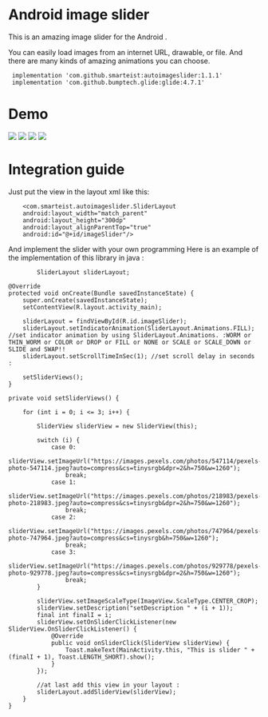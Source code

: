 # Android image slider
This is an amazing image slider for the Android .
 
You can easily load images from an internet URL, drawable, or file. And there are many kinds of amazing animations you can choose.

     implementation 'com.github.smarteist:autoimageslider:1.1.1'
     implementation 'com.github.bumptech.glide:glide:4.7.1'

# Demo
![](https://github.com/smarteist/android-image-slider/blob/master/1.gif)
![](https://github.com/smarteist/android-image-slider/blob/master/2.gif)
![](https://github.com/smarteist/android-image-slider/blob/master/4.gif)
![](https://github.com/smarteist/android-image-slider/blob/master/7.gif)

# Integration guide

Just put the view in the layout xml like this:

        <com.smarteist.autoimageslider.SliderLayout
        android:layout_width="match_parent"
        android:layout_height="300dp"
        android:layout_alignParentTop="true"
        android:id="@+id/imageSlider"/>
        
        
And implement the slider with your own programming
Here is an example of the implementation of this library in java :


         	SliderLayout sliderLayout;

    @Override
    protected void onCreate(Bundle savedInstanceState) {
        super.onCreate(savedInstanceState);
        setContentView(R.layout.activity_main);

        sliderLayout = findViewById(R.id.imageSlider);
        sliderLayout.setIndicatorAnimation(SliderLayout.Animations.FILL); //set indicator animation by using SliderLayout.Animations. :WORM or THIN_WORM or COLOR or DROP or FILL or NONE or SCALE or SCALE_DOWN or SLIDE and SWAP!!
        sliderLayout.setScrollTimeInSec(1); //set scroll delay in seconds :

        setSliderViews();
    }

    private void setSliderViews() {

        for (int i = 0; i <= 3; i++) {

            SliderView sliderView = new SliderView(this);

            switch (i) {
                case 0:
                    sliderView.setImageUrl("https://images.pexels.com/photos/547114/pexels-photo-547114.jpeg?auto=compress&cs=tinysrgb&dpr=2&h=750&w=1260");
                    break;
                case 1:
                    sliderView.setImageUrl("https://images.pexels.com/photos/218983/pexels-photo-218983.jpeg?auto=compress&cs=tinysrgb&dpr=2&h=750&w=1260");
                    break;
                case 2:
                    sliderView.setImageUrl("https://images.pexels.com/photos/747964/pexels-photo-747964.jpeg?auto=compress&cs=tinysrgb&h=750&w=1260");
                    break;
                case 3:
                    sliderView.setImageUrl("https://images.pexels.com/photos/929778/pexels-photo-929778.jpeg?auto=compress&cs=tinysrgb&dpr=2&h=750&w=1260");
                    break;
            }

            sliderView.setImageScaleType(ImageView.ScaleType.CENTER_CROP);
            sliderView.setDescription("setDescription " + (i + 1));
            final int finalI = i;
            sliderView.setOnSliderClickListener(new SliderView.OnSliderClickListener() {
                @Override
                public void onSliderClick(SliderView sliderView) {
                    Toast.makeText(MainActivity.this, "This is slider " + (finalI + 1), Toast.LENGTH_SHORT).show();
                }
            });

            //at last add this view in your layout :
            sliderLayout.addSliderView(sliderView);
        }
	}


